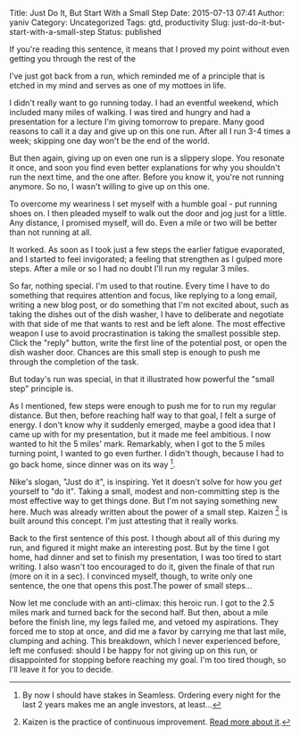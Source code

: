 Title: Just Do It, But Start With a Small Step
Date: 2015-07-13 07:41
Author: yaniv
Category: Uncategorized
Tags: gtd, productivity
Slug: just-do-it-but-start-with-a-small-step
Status: published

If you're reading this sentence, it means that I proved my point without
even getting you through the rest of the

<!-- more -->

I've just got back from a run, which reminded me of a principle that is
etched in my mind and serves as one of my mottoes in life.

I didn't really want to go running today. I had an eventful weekend,
which included many miles of walking. I was tired and hungry and had a
presentation for a lecture I'm giving tomorrow to prepare. Many good
reasons to call it a day and give up on this one run. After all I run
3-4 times a week; skipping one day won't be the end of the world.

But then again, giving up on even one run is a slippery slope. You
resonate it once, and soon you find even better explanations for why you
shouldn't run the next time, and the one after. Before you know it,
you're not running anymore. So no, I wasn't willing to give up on this
one.

To overcome my weariness I set myself with a humble goal - put running
shoes on. I then pleaded myself to walk out the door and jog just for a
little. Any distance, I promised myself, will do. Even a mile or two
will be better than not running at all.

It worked. As soon as I took just a few steps the earlier fatigue
evaporated, and I started to feel invigorated; a feeling that strengthen
as I gulped more steps. After a mile or so I had no doubt I'll run my
regular 3 miles.

So far, nothing special. I'm used to that routine. Every time I have to
do something that requires attention and focus, like replying to a long
email, writing a new blog post, or do something that I'm not excited
about, such as taking the dishes out of the dish washer, I have to
deliberate and negotiate with that side of me that wants to rest and be
left alone. The most effective weapon I use to avoid procrastination is
taking the smallest possible step. Click the "reply" button, write the
first line of the potential post, or open the dish washer door. Chances
are this small step is enough to push me through the completion of the
task.

But today's run was special, in that it illustrated how powerful the
"small step" principle is.

As I mentioned, few steps were enough to push me for to run my regular
distance. But then, before reaching half way to that goal, I felt a
surge of energy. I don't know why it suddenly emerged, maybe a good idea
that I came up with for my presentation, but it made me feel ambitious.
I now wanted to hit the 5 miles' mark. Remarkably, when I got to the 5
miles turning point, I wanted to go even further. I didn't though,
because I had to go back home, since dinner was on its way [^1].

Nike's slogan, "Just do it", is inspiring. Yet it doesn't solve for how
you *get* yourself to "do it". Taking a small, modest and non-committing
step is the most effective way to get things done. But I'm not saying
something new here. Much was already written about the power of a small
step. Kaizen [^2] is built around this concept. I'm just attesting that
it really works.

Back to the first sentence of this post. I though about all of this
during my run, and figured it might make an interesting post. But by the
time I got home, had dinner and set to finish my presentation, I was too
tired to start writing. I also wasn't too encouraged to do it, given the
finale of that run (more on it in a sec). I convinced myself, though, to
write only one sentence, the one that opens this post.The power of small
steps...

Now let me conclude with an anti-climax: this heroic run. I got to the
2.5 miles mark and turned back for the second half. But then, about a
mile before the finish line, my legs failed me, and vetoed my
aspirations. They forced me to stop at once, and did me a favor by
carrying me that last mile, clumping and aching. This breakdown, which I
never experienced before, left me confused: should I be happy for not
giving up on this run, or disappointed for stopping before reaching my
goal. I'm too tired though, so I'll leave it for you to decide.

[^1]: By now I should have stakes in Seamless. Ordering every night for
the last 2 years makes me an angle investors, at least...

[^2]: Kaizen is the practice of continuous improvement. [Read more about
it](http://www.kaizen.com/about-us/definition-of-kaizen.html).
